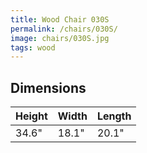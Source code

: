 ```yaml
---
title: Wood Chair 030S
permalink: /chairs/030S/
image: chairs/030S.jpg
tags: wood
---
```



## Dimensions

Height | Width | Length
-------|-------|-------
34.6"  | 18.1" | 20.1"
